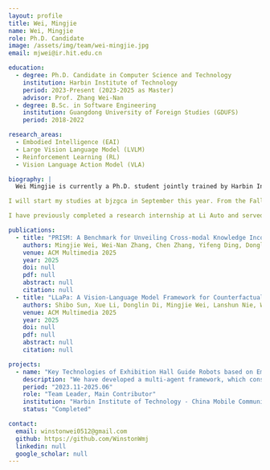 ```yaml
---
layout: profile
title: Wei, Mingjie
name: Wei, Mingjie
role: Ph.D. Candidate
image: /assets/img/team/wei-mingjie.jpg
email: mjwei@ir.hit.edu.cn

education:
  - degree: Ph.D. Candidate in Computer Science and Technology
    institution: Harbin Institute of Technology
    period: 2023-Present (2023-2025 as Master)
    advisor: Prof. Zhang Wei-Nan
  - degree: B.Sc. in Software Engineering
    institution: Guangdong University of Foreign Studies (GDUFS)
    period: 2018-2022

research_areas:
  - Embodied Intelligence (EAI)
  - Large Vision Language Model (LVLM)
  - Reinforcement Learning (RL)
  - Vision Language Action Model (VLA)

biography: |
  Wei Mingjie is currently a Ph.D. student jointly trained by Harbin Institute of Technology (HIT) and Zhongguancun Academy (bjzgca), enrolled in the Fall of 2025. I’m supervised by [Prof. Yu Chao](https://scholar.google.com.hk/citations?hl=en&user=BYoq_bwAAAAJ) and [Prof. Zhang Weinan](https://scholar.google.com/citations?user=DBLdEf4AAAAJ&hl=zh-CN). My primary research interests include Embodied Intelligence, Large Vision Large Models, Reinforcement Learning, and Vision-Language-Action model.

I will start my studies at bjzgca in September this year. From the Fall of 2023 to the Summer of 2025, I have served as the team leader (collaborating with [SCIR](https://ir.hit.edu.cn/) Lab at HIT, [State Key Laboratory of Robotics and Systems](https://robot.hit.edu.cn/#) at HIT, and [Shenzhen Leju Robot](https://www.lejurobot.com/zh)) to develop an Intelligent Service Robot for Exhibition/Hall scenario, which are currently operational in several exhibition halls.

I have previously completed a research internship at Li Auto and served as a research assistant (RA) at the Chinese University of Hong Kong, Shenzhen. Regarding academic publications, I have authored two papers published in CCF A-level conferences, with an additional survey paper on Embodied Intelligence currently under journal review.

publications:
  - title: "PRISM: A Benchmark for Unveiling Cross-modal Knowledge Inconsistency in Large Vision-Language Models"
    authors: Mingjie Wei, Wei-Nan Zhang, Chen Zhang, Yifeng Ding, Donglin Di, Lei Ren, Wei Chen, Ting Liu
    venue: ACM Multimedia 2025
    year: 2025
    doi: null
    pdf: null
    abstract: null
    citation: null
  - title: "LLaPa: A Vision-Language Model Framework for Counterfactual-Aware Procedural Planning"
    authors: Shibo Sun, Xue Li, Donglin Di, Mingjie Wei, Lanshun Nie, Wei-Nan Zhang, Dechen Zhan, Yang Song, Lei Fan
    venue: ACM Multimedia 2025
    year: 2025
    doi: null
    pdf: null
    abstract: null
    citation: null

projects:
  - name: "Key Technologies of Exhibition Hall Guide Robots based on Embodied Intelligence"
    description: "We have developed a multi-agent framework, which consists of multiple agents, including a large model for user's intent recognition, a large model for navigation waypoint extraction, a large model for robotic action extraction, and a conversational agent enhanced by retrieval and historical dialogues. The framework aims to collaboratively process user instructions to enable intelligent robot interaction and task execution."
    period: "2023.11-2025.06"
    role: "Team Leader, Main Contributor"
    institution: "Harbin Institute of Technology - China Mobile Communications Group Co., Ltd. Joint Research Institute for 5G Application Innovation"
    status: "Completed"

contact:
  email: winstonwei0512@gmail.com
  github: https://github.com/WinstonWmj
  linkedin: null
  google_scholar: null
---
```

